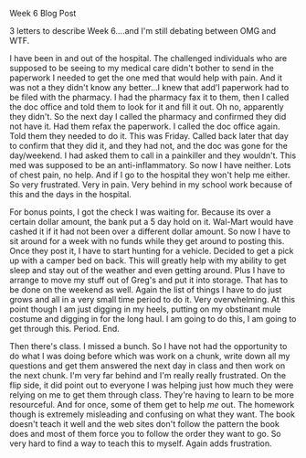 Week 6 Blog Post

3 letters to describe Week 6....and I'm still debating between OMG and WTF.

I have been in and out of the hospital.  The challenged individuals who are supposed to be seeing to my medical care didn't bother to send in the paperwork I needed to get the one med that would help with pain.  And it was not a they didn't know any better...I knew that add'l paperwork had to be filed with the pharmacy.  I had the pharmacy fax it to them, then I called the doc office and told them to look for it and fill it out.  Oh no, apparently they didn't.  So the next day I called the pharmacy and confirmed they did not have it.  Had them refax the paperwork.  I called the doc office again.  Told them they needed to do it.  This was Friday.  Called back later that day to confirm that they did it, and they had not, and the doc was gone for the day/weekend.  I had asked them to call in a painkiller and they wouldn't.  This med was supposed to be an anti-inflammatory.  So now I have neither.  Lots of chest pain, no help.  And if I go to the hospital they won't help me either.  So very frustrated.  Very in pain.  Very behind in my school work because of this and the days in the hospital.

For bonus points, I got the check I was waiting for.  Because its over a certain dollar amount, the bank put a 5 day hold on it.  Wal-Mart would have cashed it if it had not been over a different dollar amount.  So now I have to sit around for a week with no funds while they get around to posting this.  Once they post it, I have to start hunting for a vehicle.  Decided to get a pick up with a camper bed on back.  This will greatly help with my ability to get sleep and stay out of the weather and even getting around.  Plus I have to arrange to move my stuff out of Greg's and put it into storage.  That has to be done on the weekend as well.  Again the list of things I have to do just grows and all in a very small time period to do it.  Very overwhelming.  At this point though I am just digging in my heels, putting on my obstinant mule costume and digging in for the long haul.  I am going to do this, I am going to get through this.  Period. End.

Then there's class.  I missed a bunch.  So I have not had the opportunity to do what I was doing before which was work on a chunk, write down all my questions and get them answered the next day in class and then work on the next chunk.  I'm very far behind and I'm really really frustrated.  On the flip side, it did point out to everyone I was helping just how much they were relying on me to get them through class.  They're having to learn to be more resourceful.  And for once, some of them get to help *me* out.  The homework though is extremely misleading and confusing on what they want.  The book doesn't teach it well and the web sites don't follow the pattern the book does and most of them force you to follow the order they want to go.  So very hard to find a way to teach this to myself.  Again adds frustration.